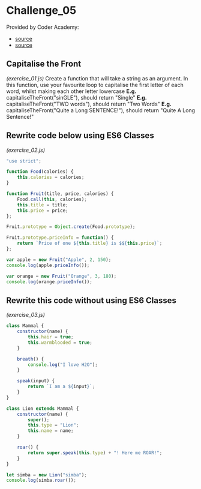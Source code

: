 # Challenge_05

Provided by Coder Academy:
* [source](https://edstem.org/courses/3790/challenges/6621)
* [source](https://coderacademyedu.github.io/resources/unit_js_objects.html)

## Capitalise the Front
*(exercise_01.js)*
Create a function that will take a string as an argument. In this function, use your favourite loop to capitalise the first letter of each word, whilst making each other letter lowercase
**E.g.** capitaliseTheFront("sinGLE"), should return "Single"
**E.g.** capitaliseTheFront("TWO words"), should return "Two Words"
**E.g.** capitaliseTheFront("Quite a Long SENTENCE!"), should return "Quite A Long Sentence!"

## Rewrite code below using ES6 Classes
*(exercise_02.js)*

```javascript
"use strict";

function Food(calories) {
    this.calories = calories;
}

function Fruit(title, price, calories) {
    Food.call(this, calories);
    this.title = title;
    this.price = price;
};

Fruit.prototype = Object.create(Food.prototype);

Fruit.prototype.priceInfo = function() {
    return `Price of one ${this.title} is $${this.price}`;
};

var apple = new Fruit("Apple", 2, 150);
console.log(apple.priceInfo());

var orange = new Fruit("Orange", 3, 180);
console.log(orange.priceInfo());
```

## Rewrite this code without using ES6 Classes
*(exercise_03.js)*

```javascript
class Mammal {
    constructor(name) {
        this.hair = true;
        this.warmblooded = true;
    }

    breath() {
        console.log("I love H2O");
    }

    speak(input) {
        return `I am a ${input}`;
    }
}

class Lion extends Mammal {
    constructor(name) {
        super();
        this.type = "Lion";
        this.name = name;
    }

    roar() {
        return super.speak(this.type) + "! Here me ROAR!";
    }
}

let simba = new Lion("simba");
console.log(simba.roar());
```
